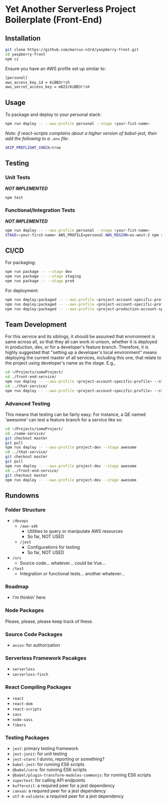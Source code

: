 # Yet Another Serverless Project Boilerplate (Front-End)

## Installation

```sh
git clone https://github.com/marcus-n3rd/yaspberry-front.git
cd yaspberry-front
npm ci
```

Ensure you have an AWS profile set up similar to:

```sh
[personal]
aws_access_key_id = 6iBB3r!sh
aws_secret_access_key = m023/6iBB3r!sh
```

## Usage

To package and deploy to your personal stack:

```sh
npm run deploy -- --aws-profile personal --stage <your-fist-name>
```

_Note: if react-scripts complains about a higher version of babel-jest, then add the following to a `.env` file:_

```sh
SKIP_PREFLIGHT_CHECK=true
```

## Testing

### Unit Tests

**_NOT IMPLEMENTED_**

```sh
npm test
```

### Functional/Integration Tests

**_NOT IMPLEMENTED_**

```sh
npm run deploy -- --aws-profile personal --stage <your-fist-name>
STAGE=<your-first-name> AWS_PROFILE=personal AWS_REGION=us-west-2 npm run test:int
```

## CI/CD

For packaging:

```sh
npm run package -- --stage dev
npm run package -- --stage staging
npm run package -- --stage prod
```

For deployment:

```sh
npm run deploy:packaged -- --aws-profile <project-account-specific-profile> --stage dev
npm run deploy:packaged -- --aws-profile <project-account-specific-profile> --stage staging
npm run deploy:packaged -- --aws-profile <project-production-account-specific-profile> --stage prod
```

## Team Development

For this service and its siblings, it should be assumed that environment is same across all,
so that they all can work in unison, whether it is deployed in production, dev, or for a developer's feature branch.
Therefore, it is highly suggested that "setting up a developer's local environment" means deploying the current master
of all services, including this one, that relate to the project using developer's name as the stage. E.g.,

```sh
cd ~/Projects/someProject/
cd ./front-end-service/
npm run deploy -- --aws-profile <project-account-specific-profile> --stage marcus
cd ../that-service/
npm run deploy -- --aws-profile <project-account-specific-profile> --stage marcus
```

### Advanced Testing

This means that testing can be fairly easy. For instance, a QE named 'awesome' can test a feature branch for a service like so:

```sh
cd ~/Projects/someProject/
cd ./some-service/
git checkout master
git pull
npm run deploy -- --aws-profile project-dev --stage awesome
cd ../that-service/
git checkout master
git pull
npm run deploy -- --aws-profile project-dev --stage awesome
cd ../front-end-service/
git checkout master
npm run deploy -- --aws-profile project-dev --stage awesome
```

## Rundowns

### Folder Structure

* `/devops`
  * `/aws-sdk`
    * Utilities to query or manipulate AWS resources
    * So far, NOT USED
  * `/jest`
    * Configurations for testing
    * So far, NOT USED
* `/src`
  * Source code... whatever... could be Vue...
* `/test`
  * Integration or functional tests... another whatever...

### Roadmap

* I'm thinkin' here

### Node Packages

Please, please, please keep track of these.

### Source Code Packages

* `axios`: for authorization

### Serverless Framework Pacakges

* `serverless`
* `serverless-finch`

### React Compiling Packages

* `react`
* `react-dom`
* `react-scripts`
* `sass`
* `node-sass`
* `fibers`

### Testing Packages

* `jest`: primary testing framework
* `jest-junit`: for unit testing
* `jest-stare`: I dunno, reporting or something?
* `babel-jest`: for running ES6 scripts
* `@babel/core`: for running ES6 scripts
* `@babel/plugin-transform-modules-commonjs`: for running ES6 scripts
* `supertest`: for calling API endpoints
* `bufferutil`: a required peer for a jest dependency
* `canvas`: a required peer for a jest dependency
* `utf-8-validate`: a required peer for a jest dependency
